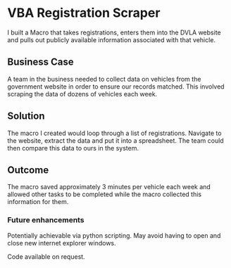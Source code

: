 # VBA Registration Scraper
I built a Macro that takes registrations, enters them into the DVLA website and pulls out publicly available information associated with that vehicle.


## Business Case
A team in the business needed to collect data on vehicles from the government website in order to ensure our records matched. This involved scraping the data of dozens of vehicles each week. 

## Solution
The macro I created would loop through a list of registrations. Navigate to the website, extract the data and put it into a spreadsheet. The team could then compare this data to ours in the system. 

## Outcome
The macro saved approximately 3 minutes per vehicle each week and allowed other tasks to be completed while the macro collected this information for them.

### Future enhancements
Potentially achievable via python scripting. May avoid having to open and close new internet explorer windows.


Code available on request.
